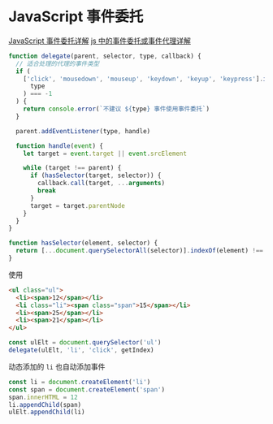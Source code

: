 # JavaScript 事件委托

[JavaScript 事件委托详解](https://zhuanlan.zhihu.com/p/26536815)
[js 中的事件委托或事件代理详解](https://juejin.cn/post/6844903589052153869)

```js
function delegate(parent, selector, type, callback) {
  // 适合处理的代理的事件类型
  if (
    ['click', 'mousedown', 'mouseup', 'keydown', 'keyup', 'keypress'].indexOf(
      type
    ) === -1
  ) {
    return console.error(`不建议 ${type} 事件使用事件委托`)
  }

  parent.addEventListener(type, handle)

  function handle(event) {
    let target = event.target || event.srcElement

    while (target !== parent) {
      if (hasSelector(target, selector)) {
        callback.call(target, ...arguments)
        break
      }
      target = target.parentNode
    }
  }
}

function hasSelector(element, selector) {
  return [...document.querySelectorAll(selector)].indexOf(element) !== -1
}
```

使用

```html
<ul class="ul">
  <li><span>12</span></li>
  <li class="li"><span class="span">15</span></li>
  <li><span>25</span></li>
  <li><span>21</span></li>
</ul>
```

```js
const ulElt = document.querySelector('ul')
delegate(ulElt, 'li', 'click', getIndex)
```

动态添加的 `li` 也自动添加事件

```js
const li = document.createElement('li')
const span = document.createElement('span')
span.innerHTML = 12
li.appendChild(span)
ulElt.appendChild(li)
```
